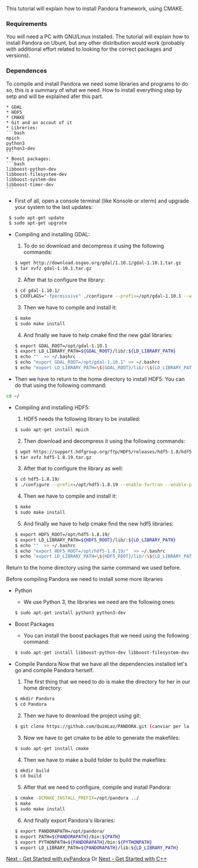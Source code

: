 
This tutorial will explain how to install Pandora framework, using CMAKE.

### Requirements
You will need a PC with GNU/Linux installed. The tutorial will explain how to install Pandora on Ubunt, but any other distribution would work (probably with additional effort related to looking for the correct packages and versions).

### Dependences
To compile and install Pandora we need some libraries and programs to do so, this is a summary of what we need. How to install everything step by setp and will be explained afer this part.
	
	* GDAL
	* HDF5
	* CMAKE
	* Git and an accout of it
	* Libreries:
	```bash
	mpich
	python3 
	python3-dev
	```
	* Boost packages:
	```bash
	libboost-python-dev 
	libboost-filesystem-dev 
	libboost-system-dev 
	libboost-timer-dev
	```


- First of all, open a console terminal (like Konsole or xterm) and upgrade your system to the last updates:
```bash
 $ sudo apt-get update
 $ sudo apt-get upgrate
```

- Compiling and installing GDAL:
	1. To do so download and decompress it using the following commands:

	```bash
	$ wget http://download.osgeo.org/gdal/1.10.1/gdal-1.10.1.tar.gz
	$ tar xvfz gdal-1.10.1.tar.gz
	```

	2. After that to configure the library:

	```bash
	$ cd gdal-1.10.1/
	$ CXXFLAGS="-fpermissive" ./configure --prefix=/opt/gdal-1.10.1 --with-pcraster=internal --with-png=internal --with-libtiff=internal --with-geotiff=internal --with-jpeg=internal --with-gif=internal --with-netcdf=no --enable-debug
	```

	3. Then we have to compile and install it:

	```bash
	$ make
	$ sudo make install
	```

	4. And finally we have to help cmake find the new gdal libraries:

	```bash
	$ export GDAL_ROOT=/opt/gdal-1.10.1
	$ export LD_LIBRARY_PATH=${GDAL_ROOT}/lib/:${LD_LIBRARY_PATH}
	$ echo ""  >> ~/.bashrc
	$ echo "export GDAL_ROOT=/opt/gdal-1.10.1" >> ~/.bashrc	
	$ echo "export LD_LIBRARY_PATH=\${GDAL_ROOT}/lib/:\${LD_LIBRARY_PATH}" >> ~/.bashrc
	```
	
- Then we have to return to the home directory to install HDF5:
You can do that using the following command:

```bash
cd ~/
```

- Compiling and installing HDF5:
	1. HDF5 needs the following library to be installed:

	```bash
	$ sudo apt-get install mpich
	```
	2. Then download and decompress it using the following commands:

	```bash
	$ wget https://support.hdfgroup.org/ftp/HDF5/releases/hdf5-1.8/hdf5-1.8.19/src/hdf5-1.8.19.tar.gz	
	$ tar xvfz hdf5-1.8.19.tar.gz
	```

	3. After that to configure the library as well:

	```bash
	$ cd hdf5-1.8.19/
	$ ./configure --prefix=/opt/hdf5-1.8.19 --enable-fortran --enable-parallel --enable-debug=all	
	```

	4. Then we have to compile and install it:

	```bash
	$ make
	$ sudo make install
	```

	5. And finally we have to help cmake find the new hdf5 libraries:

	```bash
	$ export HDF5_ROOT=/opt/hdf5-1.8.19/
	$ export LD_LIBRARY_PATH=${HDF5_ROOT}/lib/:${LD_LIBRARY_PATH}
	$ echo ""  >> ~/.bashrc
	$ echo "export HDF5_ROOT=/opt/hdf5-1.8.19/"  >> ~/.bashrc
	$ echo "export LD_LIBRARY_PATH=\${HDF5_ROOT}/lib/:\${LD_LIBRARY_PATH}" >> ~/.bashrc
	```

Return to the home directory using the same command we used before.

Before compiling Pandora we need to install some more libraries

- Python
	* We use Python 3, the libraries we need are the following ones:

	```bash
	$ sudo apt-get install python3 python3-dev
	```

- Boost Packages
	* You can install the boost packages that we need using the following command:

	```bash
	$ sudo apt-get install libboost-python-dev libboost-filesystem-dev libboost-system-dev libboost-timer-dev
	```

- Compile Pandora
Now that we have all the dependencies installed let's go and compile Pandora herself.

	1. The first thing that we need to do is make the directory for her in our home directory:

	```bash
	$ mkdir Pandora
	$ cd Pandora
	```
	
	2. Then we have to download the project using git:

	```bash
	$ git clone https://github.com/QuimLaz/PANDORA.git (canviar per la master quan fem el merge)
	```

	3. Now we have to get cmake to be able to generate the makefiles:

	```bash
	$ sudo apt-get install cmake
	```
	
	4. Then we have to make a build folder to build the makefiles:

	```bash
	$ mkdir build
	$ cd build
	```
	
	5. After that we need to configure, compile and install Pandora:

	```bash
	$ cmake -DCMAKE_INSTALL_PREFIX=/opt/pandora ../
	$ make
	$ sudo make install
	```
	
	6. And finally export Pandora's libraries:

	```bash
	$ export PANDORAPATH=/opt/pandora/
	$ export PATH=${PANDORAPATH}/bin:${PATH}
	$ export PYTHONPATH=${PANDORAPATH}/bin:${PYTHONPATH}
	$ export LD_LIBRARY_PATH=${PANDORAPATH}/lib:${LD_LIBRARY_PATH}
	```

        
[Next - Get Started with pyPandora](01_getting_started_pyPandora.md)
Or [Next - Get Started with C++](02_getting_started_pandora.md)
